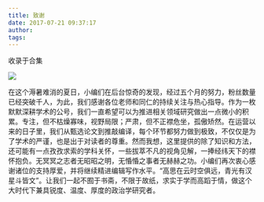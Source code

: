 ```yaml
---
title: 致谢
date: 2017-07-21 09:37:17
author: 
tags: 
---
```



收录于合集

![](/images/659/2.jpeg)

在这个溽暑难消的夏日，小编们在后台惊奇的发现，经过五个月的努力，粉丝数量已经突破千人，为此，我们感谢各位老师和同仁的持续关注与热心指导。作为一枚默默深耕学术的公号，我们一直希望可以为推进相关领域研究做出一点微小的积累。专注，但不枯燥寡味，视野局限；严肃，但不正襟危坐，孤傲矫然。在运营以来的日子里，我们从甄选论文到推敲编译，每个环节都努力做到极致，不仅仅是为了学术的严谨，也是出于对读者的尊重。然而我想，这里提供的除了知识和方法，还可能有一点孜孜求索的学科关怀，一些拔萃不凡的视角见解，一捧经纬天下的襟怀抱负。无冥冥之志者无昭昭之明，无惛惛之事者无赫赫之功。小编们再次衷心感谢诸位的支持厚爱，并将继续精进编辑写作水平。“高思在云时空俱远，青光有汉星斗皆文”。让我们一起不囿于书斋，不限于故纸，求实于学而高蹈于情，做这个大时代下兼具锐度、温度、厚度的政治学研究者。

